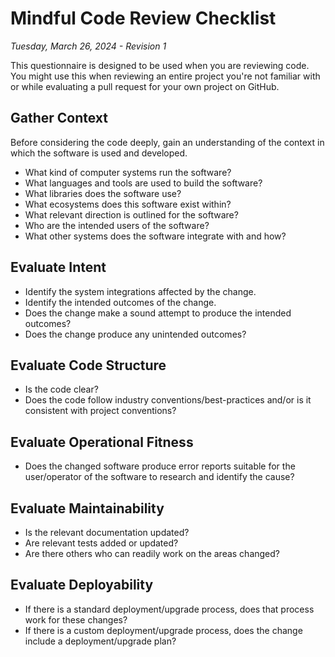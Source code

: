 # Mindful Code Review Checklist

*Tuesday, March 26, 2024 - Revision 1*

This questionnaire is designed to be used when you are reviewing code. You might use this when reviewing an entire project you're not familiar with or while evaluating a pull request for your own project on GitHub.

## Gather Context

Before considering the code deeply, gain an understanding of the context in which the software is used and developed.

* What kind of computer systems run the software?
* What languages and tools are used to build the software?
* What libraries does the software use?
* What ecosystems does this software exist within?
* What relevant direction is outlined for the software?
* Who are the intended users of the software?
* What other systems does the software integrate with and how?

## Evaluate Intent

* Identify the system integrations affected by the change.
* Identify the intended outcomes of the change.
* Does the change make a sound attempt to produce the intended outcomes?
* Does the change produce any unintended outcomes?

## Evaluate Code Structure

* Is the code clear?
* Does the code follow industry conventions/best-practices and/or is it consistent with project conventions?

## Evaluate Operational Fitness

* Does the changed software produce error reports suitable for the user/operator of the software to research and identify the cause?

## Evaluate Maintainability

* Is the relevant documentation updated?
* Are relevant tests added or updated?
* Are there others who can readily work on the areas changed?

## Evaluate Deployability

* If there is a standard deployment/upgrade process, does that process work for these changes?
* If there is a custom deployment/upgrade process, does the change include a deployment/upgrade plan?

